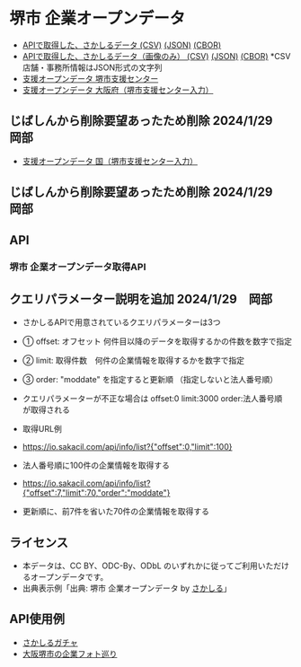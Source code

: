 # 堺市 企業オープンデータ

- [APIで取得した、さかしるデータ (CSV)](https://codeforosaka.github.io/sakai-biz-opendata/data/company_all.csv) [(JSON)](https://codeforosaka.github.io/sakai-biz-opendata/data/company_all.json)  [(CBOR)](https://codeforosaka.github.io/sakai-biz-opendata/data/company_all.cbor)
- [APIで取得した、さかしるデータ（画像のみ） (CSV)](https://codeforosaka.github.io/sakai-biz-opendata/data/company_images.csv) [(JSON)](https://codeforosaka.github.io/sakai-biz-opendata/data/company_images.json) [(CBOR)](https://codeforosaka.github.io/sakai-biz-opendata/data/company_images.cbor) *CSV 店舗・事務所情報はJSON形式の文字列
- [支援オープンデータ 堺市支援センター](https://io.sakacil.com/opendata/support.csv)
- [支援オープンデータ 大阪府（堺市支援センター入力）](https://io.sakacil.com/opendata/support_osaka.csv)
## じばしんから削除要望あったため削除 2024/1/29　岡部
- [支援オープンデータ 国（堺市支援センター入力）](https://io.sakacil.com/opendata/support_japan.csv)
## じばしんから削除要望あったため削除 2024/1/29　岡部

## API

### 堺市 企業オープンデータ取得API
## クエリパラメーター説明を追加 2024/1/29　岡部
- さかしるAPIで用意されているクエリパラメーターは3つ

- ① offset: オフセット 何件目以降のデータを取得するかの件数を数字で指定
- ② limit: 取得件数　何件の企業情報を取得するかを数字で指定
- ③ order: "moddate" を指定すると更新順 （指定しないと法人番号順）
- クエリパラメーターが不正な場合は offset:0 limit:3000 order:法人番号順　が取得される

- 取得URL例
- https://io.sakacil.com/api/info/list?{"offset":0,"limit":100}
- 法人番号順に100件の企業情報を取得する

- https://io.sakacil.com/api/info/list?{"offset":7,"limit":70,"order":"moddate"}
- 更新順に、前7件を省いた70件の企業情報を取得する

## ライセンス

- 本データは、CC BY、ODC-By、ODbL のいずれかに従ってご利用いただけるオープンデータです。
- 出典表示例「出典: 堺市 企業オープンデータ by [さかしる](https://sakacil.com/)」

## API使用例

- [さかしるガチャ](https://codeforosaka.github.io/sakai-biz-opendata-sample-app/)
- [大阪堺市の企業フォト巡り](https://code4fukui.github.io/bizmegly/sakai.html)
